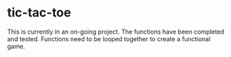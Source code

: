 # tic-tac-toe
This is currently in an on-going project.
The functions have been completed and tested.
Functions need to be looped together to create a functional game.
